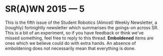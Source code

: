 # SR(A)WN 2015 — 5

This is the fifth issue of the Student Robotics (Almost) Weekly Newsletter, a (roughly) fortnightly newsletter which summarises the goings-on across SR. This is a bit of an experiment, so if you have feedback or think we've missed something, feel free to reply to this thread. **Emboldened** items are ones which we believe could do with extra hands. An absence of emboldening does not necessarily mean that everything is done.
